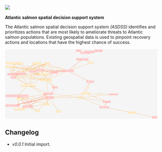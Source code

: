 ![](http://img.shields.io/github/tag/salmonhabitat/sdss.svg?style=flat)

__Atlantic salmon spatial decision support system__

The Atlantic salmon spatial decision support system _(ASDSS)_ identifies and prioritizes actions that are most likely to ameliorate threats to Atlantic salmon populations. Existing geospatial data is used to pinpoint recovery actions and locations that have the highest chance of success.

![](https://raw.githubusercontent.com/salmonhabitat/sdss/master/ats.jpg)

## Changelog

- _v0.0.1_ Initial import.